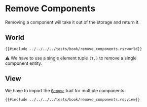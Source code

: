 # Remove Components

Removing a component will take it out of the storage and return it.

## World

```rust, noplaypen
{{#include ../../../../tests/book/remove_components.rs:world}}
```

⚠️ We have to use a single element tuple `(T,)` to remove a single component entity.

## View

We have to import the [`Remove`](https://docs.rs/shipyard/0.5/shipyard/trait.Remove.html) trait for multiple components.

```rust, noplaypen
{{#include ../../../../tests/book/remove_components.rs:view}}
```
